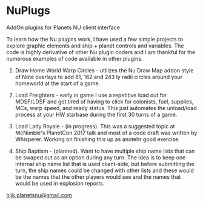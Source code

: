 # NuPlugs
AddOn plugins for Planets NU client interface

To learn how the Nu plugins work, I have used a few simple projects to explore graphic elements and ship + planet controls and variables. The code is highly derivative of other Nu plugin coders and I am thankful for the numerous examples of code available in other plugins.

1. Draw Home World Warp Circles - utilizes the Nu Draw Map addon style of Note overlays to add 81, 162 and 243 ly radii circles around your homeworld at the start of a game.

2. Load Freighters  - early in game I use a repetitive load out for MDSF/LDSF and got tired of having to click for  colonists, fuel, supplies, MCs, warp speed, and ready status. This just automates the unload/load process at your HW starbase during the first 30 turns of a game.

3. Load Lady Royale - (in progress). This was a suggested topic at McNimble's PlanetCon 2017 talk and most of a code draft was written by Whisperer. Working on finishing this up as anotehr good exercise.

4. Ship Baptism - (planned). Want to have multiple ship name lists that can be swaped out as an option during any turn. The idea is to keep one internal ship name list that is used client-side, but before submitting the turn, the ship names could be changed with other lists and these would be the names that the other players would see and the names that would be used in explosion reports. 

hijk.planetsnu@gmail.com


